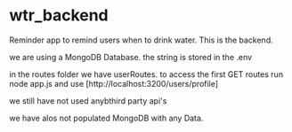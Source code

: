 # wtr_backend
Reminder app to remind users when to drink water. This is the backend.

we are using a MongoDB Database. the string is stored in the .env

in the routes folder we have userRoutes. to access the first GET routes run node app.js and use [http://localhost:3200/users/profile]

we still have not used anybthird party api's

we have alos not populated MongoDB with any Data.

